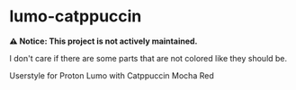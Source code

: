 # lumo-catppuccin

**⚠️ Notice: This project is not actively maintained.**

I don't care if there are some parts that are not colored like they should be.

Userstyle for Proton Lumo with Catppuccin Mocha Red